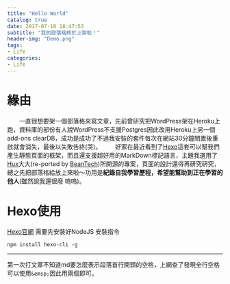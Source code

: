 ```yaml
---
title: "Hello World"
catalog: true
date: 2017-07-10 18:47:53
subtitle: "我的部落格終於上架啦！"
header-img: "Demo.png"
tags:
- Life
categories:
- Life
---
```


# 緣由
&emsp;&emsp;一直很想要架一個部落格來寫文章，先前曾研究把WordPress架在Heroku上跑，資料庫的部份有人說WordPress不支援Postgres因此改用Heroku上另一個add-ons clearDB，成功是成功了不過我安裝的套件每次在網站30分鐘閒置後重啟就會消失，最後以失敗告終(哭)。
&emsp;&emsp;好家在最近看到了[Hexo](https://hexo.io/zh-tw/)這套可以幫我們產生靜態頁面的框架，而且還支援超好用的MarkDown標記語言，主題我選用了[Hux](http://huangxuan.me/)大大(re-ported by [BeanTech](http://beantech.org/))所開源的專案，頁面的設計還得再研究研究，總之先把部落格給放上來啦～功用是**紀錄自我學習歷程，希望能幫助到正在學習的他人**(雖然說我還很廢 嗚嗚)。

# Hexo使用
[Hexo官網](https://hexo.io/zh-tw/index.html) 需要先安裝好NodeJS
安裝指令
```
npm install hexo-cli -g
```

---
第一次打文章不知道md要怎麼表示段落首行開頭的空格，上網查了發現全行空格可以使用`&emsp;`因此用兩個即可。